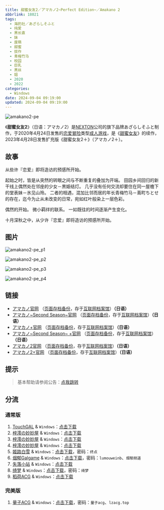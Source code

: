 ```yaml
---
title: 甜蜜女友2／アマカノ2~Perfect Edition~／Amakano 2
abbrlink: 18021
tags:
  - 海豹社／あざらしそふと
  - 纯爱
  - 黑长直
  - 妹
  - 废萌
  - 甜蜜
  - 拔作
  - 青梅竹马
  - 校园
  - 巨乳
  - 黑丝
  - 姐
  - 2020
  - 2022
categories:
  - Windows
date: 2024-09-04 09:19:00
updated: 2024-09-04 09:19:00
---
```


![amakano2-pe](https://unpkg.com/galgame/img/amakano2-pe.webp)

《**甜蜜女友2**》（日语：アマカノ2）是[NEXTON](https://zh.wikipedia.org/wiki/NEXTON)公司的旗下品牌あざらしそふと制作，于2020年4月24日发售的[恋爱冒险](https://zh.wikipedia.org/wiki/戀愛冒險)类型[成人游戏](https://zh.wikipedia.org/wiki/日本成人遊戲)，是《[甜蜜女友](https://zh.wikipedia.org/wiki/甜蜜女友)》的续作，2023年4月28日发售扩充版《甜蜜女友2＋》（アマカノ2＋）。

<!-- more -->

## 故事

从些许『恋爱』即将造访的预感所开始。

起始之时，皆是从突然的转眼之间与不断重复的叠加为开端。
田园乡间回归的新干线上偶然处在邻座的少女－黒姫结灯。
几乎没有任何交流却要住在同一屋檐下的堂表妹－氷见山玲。
二者的相遇，混加比邻而居的年长青梅竹马－蔦町ちとせ的存在，迄今为止从未改变的日常，宛如红叶般染上一层色彩。

偶然的开始。
微小羁绊的联系。
一如既往的时间逐渐产生变化。

十月深秋之中，从少许『恋爱』即将造访的预感所开始。

## 图片

![amakano2-pe_p1](https://unpkg.com/galgame/img/amakano2-pe_p1.webp)

![amakano2-pe_p2](https://unpkg.com/galgame/img/amakano2-pe_p2.webp)

![amakano2-pe_p3](https://unpkg.com/galgame/img/amakano2-pe_p3.webp)

![amakano2-pe_p4](https://unpkg.com/galgame/img/amakano2-pe_p4.webp)

## 链接

- [アマカノ官网](http://azarashi-soft.nexton-net.jp/amakano/) （[页面存档备份](https://web.archive.org/web/20201101063525/http://azarashi-soft.nexton-net.jp/amakano/)，存于[互联网档案馆](https://zh.wikipedia.org/wiki/互联网档案馆)）**（日语）**
- [アマカノ~Second Season~官网](https://azarashi-soft.nexton-net.jp/amakano-ss/) （[页面存档备份](https://web.archive.org/web/20201101063525/https://azarashi-soft.nexton-net.jp/amakano-ss/)，存于[互联网档案馆](https://zh.wikipedia.org/wiki/互联网档案馆)）**（日语）**
- [アマカノ+官网](http://azarashi-soft.nexton-net.jp/amakano+/) （[页面存档备份](https://web.archive.org/web/20190404140327/http://azarashi-soft.nexton-net.jp/amakano+/)，存于[互联网档案馆](https://zh.wikipedia.org/wiki/互联网档案馆)）**（日语）**
- [アマカノ~Second Season~ +官网](https://azarashi-soft.nexton-net.jp/amakano-ss-plus/) （[页面存档备份](https://azarashi-soft.nexton-net.jp/amakano-ss-plus/)，存于[互联网档案馆](https://zh.wikipedia.org/wiki/互联网档案馆)）**（日语）**
- [アマカノ2官网](http://azarashi-soft.nexton-net.jp/amakano2/) （[页面存档备份](https://web.archive.org/web/20220101063525/http://azarashi-soft.nexton-net.jp/amakano2/)，存于[互联网档案馆](https://zh.wikipedia.org/wiki/互联网档案馆)）**（日语）**
- [アマカノ2+官网](http://azarashi-soft.nexton-net.jp/amakano2-plus//) （[页面存档备份](https://web.archive.org/web/20230401140327/http://azarashi-soft.nexton-net.jp/amakano2-plus//)，存于[互联网档案馆](https://zh.wikipedia.org/wiki/互联网档案馆)）**（日语）**

## 提示

> 基本帮助请参阅公告：[点我跳转](/p/announcement/)

## 分流

### 通常版

1. [TouchGAL](https://touchgal.net/) & `Windows`：[点击下载](https://pan.touchgal.net/s/avWcJ)
2. [梓澪の妙妙屋](https://zi0.cc/) & `Windows`：[点击下载](https://zi0.cc/d/%60%E3%80%90%E5%90%88%E9%9B%86%E7%B3%BB%E5%88%97%E3%80%91/%E5%8D%97%2BGalGame%E6%B1%89%E5%8C%96%E5%8C%BA%E5%85%A8%E5%8C%BA%E8%B5%84%E6%BA%90%E5%A4%87%E4%BB%BD/1/25/%5B%E3%81%82%E3%81%96%E3%82%89%E3%81%97%E3%81%9D%E3%81%B5%E3%81%A8%5D%20%E3%82%A2%E3%83%9E%E3%82%AB%E3%83%8E2%20%20%E7%94%9C%E8%9C%9C%E5%A5%B3%E5%8F%8B2%20%E6%B1%89%E5%8C%96%E7%A1%AC%E7%9B%98%E7%89%88%5B%E5%BF%83%E6%84%BF%E5%B1%8B%E6%B1%89%E5%8C%96%E7%BB%84%5D.zip?sign=Bx3S7ifmKcYUz9eQmrChorAaS7OS6lnMSmLt7f6dTJc=:0)
3. [梓澪の妙妙屋](https://zi0.cc/) & `Windows`：[点击下载](https://zi0.cc/d/%2C%E3%80%90ADV-%E5%86%92%E9%99%A9%E6%B8%B8%E6%88%8F%E3%80%91/%E3%80%90PC%E3%80%91%E7%94%9C%E8%9C%9C%E5%A5%B3%E5%8F%8B2/%E7%94%9C%E8%9C%9C%E5%A5%B3%E5%8F%8B2.7z?sign=PmGxseFzUieQuZzq7hZf3suxE79RrF9eJV15YsJe8vA=:0)
4. [梓澪の妙妙屋](https://zi0.cc/) & `Windows`：[点击下载](https://zi0.cc/.%E3%80%90%E5%A4%8F%E9%A3%8E%E3%80%91/.%E3%80%90%E5%A4%8F%E9%A3%8E-1%E3%80%91/AVG%EF%BC%88%E8%A7%86%E8%A7%89%E5%B0%8F%E8%AF%B4%EF%BC%89/%E3%80%90PC%E3%80%91/%E3%80%90PC%E3%80%91%E7%94%9C%E8%9C%9C%E5%A5%B3%E5%8F%8B2)
5. [姬路白雪](https://pan.jlbx.xyz/) & `Windows`：[点击下载](https://pan.jlbx.xyz/?s=%E7%94%9C%E8%9C%9C%E5%A5%B3%E5%8F%8B)，密码：`终点`
6. [烟郁Galgame](https://yanyugal.top/) & `Windows`：[点击下载](https://yanyugal.top/d/disk1/%E5%B0%8F%E5%B0%8F%E7%9A%84%E5%88%86%E4%BA%AB%EF%BC%88PC%EF%BC%86%E5%AE%89%E5%8D%93%EF%BC%89/%E5%AE%89%E5%8D%93/krkr/ATRI%20-My%20Dear%20Moments-.7z)，密码：`lumouweinb`、`烟郁频道`
7. [失落小站](https://www.shinnku.com/) & `Windows`：[点击下载](https://www.shinnku.com/api/download/0/win/%E7%94%9C%E8%9C%9C%E5%A5%B3%E5%8F%8B2.7z)
8. [绮梦](https://acgs.one/) & `Windows`：[点击下载](https://acgs.one/game/288.html)，密码：`绮梦`
9. [稻荷ACG](https://amoebi.com/) & `Windows`：[点击下载](https://sakustar.com/art/7163)

### 完美版

1. [量子ACG](https://lzacg.org/) & `Windows`：[点击下载](https://lzacg.org/5874)，密码：`量子acg`、`lzacg.top`
